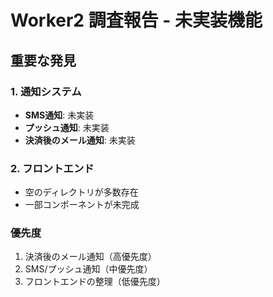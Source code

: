 # Worker2 調査報告 - 未実装機能

## 重要な発見

### 1. 通知システム
- **SMS通知**: 未実装
- **プッシュ通知**: 未実装
- **決済後のメール通知**: 未実装

### 2. フロントエンド
- 空のディレクトリが多数存在
- 一部コンポーネントが未完成

### 優先度
1. 決済後のメール通知（高優先度）
2. SMS/プッシュ通知（中優先度）
3. フロントエンドの整理（低優先度）
